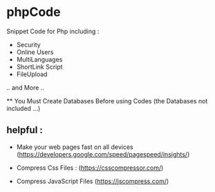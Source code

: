 # phpCode
Snippet Code for Php including :
+ Security
+ Online Users
+ MultiLanguages
+ ShortLink Script
+ FileUpload

.. and More ..

** You Must Create Databases Before using Codes
(the Databases not included ...)

## helpful :
- Make your web pages fast on all devices
(https://developers.google.com/speed/pagespeed/insights/)

- Compress Css Files :
(https://csscompressor.com/)

- Compress JavaScript Files
(https://jscompress.com/)
